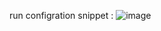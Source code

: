 run configration snippet :
![image](https://github.com/user-attachments/assets/6efa19e9-7a29-4be9-b13e-741047ba6ec5)

